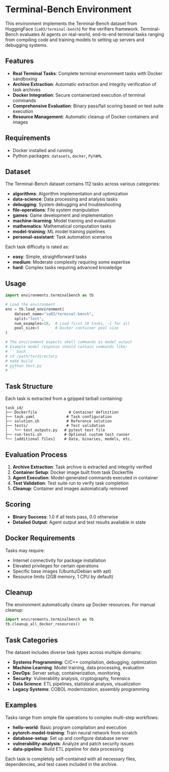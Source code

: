 # Terminal-Bench Environment

This environment implements the Terminal-Bench dataset from HuggingFace (`ia03/terminal-bench`) for the verifiers framework. Terminal-Bench evaluates AI agents on real-world, end-to-end terminal tasks ranging from compiling code and training models to setting up servers and debugging systems.

## Features

- **Real Terminal Tasks**: Complete terminal environment tasks with Docker sandboxing
- **Archive Extraction**: Automatic extraction and integrity verification of task archives
- **Docker Integration**: Secure containerized execution of terminal commands
- **Comprehensive Evaluation**: Binary pass/fail scoring based on test suite execution
- **Resource Management**: Automatic cleanup of Docker containers and images

## Requirements

- Docker installed and running
- Python packages: `datasets`, `docker`, `PyYAML`

## Dataset

The Terminal-Bench dataset contains 112 tasks across various categories:

- **algorithms**: Algorithm implementation and optimization
- **data-science**: Data processing and analysis tasks  
- **debugging**: System debugging and troubleshooting
- **file-operations**: File system manipulation
- **games**: Game development and implementation
- **machine-learning**: Model training and evaluation
- **mathematics**: Mathematical computation tasks
- **model-training**: ML model training pipelines
- **personal-assistant**: Task automation scenarios

Each task difficulty is rated as:
- **easy**: Simple, straightforward tasks
- **medium**: Moderate complexity requiring some expertise
- **hard**: Complex tasks requiring advanced knowledge

## Usage

```python
import environments.terminalbench as tb

# Load the environment
env = tb.load_environment(
    dataset_name="ia03/terminal-bench",
    split="test", 
    num_examples=10,  # Load first 10 tasks, -1 for all
    pool_size=5       # Docker container pool size
)

# The environment expects shell commands as model output
# Example model response should contain commands like:
# ```bash
# cd /path/to/directory
# make build
# python test.py
# ```
```

## Task Structure

Each task is extracted from a gzipped tarball containing:

```
task_id/
├── Dockerfile              # Container definition
├── task.yaml              # Task configuration  
├── solution.sh            # Reference solution
├── tests/                 # Test validation
│   └── test_outputs.py   # pytest test file
├── run-tests.sh          # Optional custom test runner
└── [additional files]    # Data, binaries, models, etc.
```

## Evaluation Process

1. **Archive Extraction**: Task archive is extracted and integrity verified
2. **Container Setup**: Docker image built from task Dockerfile
3. **Agent Execution**: Model-generated commands executed in container
4. **Test Validation**: Test suite run to verify task completion
5. **Cleanup**: Container and images automatically removed

## Scoring

- **Binary Success**: 1.0 if all tests pass, 0.0 otherwise
- **Detailed Output**: Agent output and test results available in state

## Docker Requirements

Tasks may require:
- Internet connectivity for package installation
- Elevated privileges for certain operations
- Specific base images (Ubuntu/Debian with apt)
- Resource limits (2GB memory, 1 CPU by default)

## Cleanup

The environment automatically cleans up Docker resources. For manual cleanup:

```python
import environments.terminalbench as tb
tb.cleanup_all_docker_resources()
```

## Task Categories

The dataset includes diverse task types across multiple domains:

- **Systems Programming**: C/C++ compilation, debugging, optimization
- **Machine Learning**: Model training, data processing, evaluation  
- **DevOps**: Server setup, containerization, monitoring
- **Security**: Vulnerability analysis, cryptography, forensics
- **Data Science**: ETL pipelines, statistical analysis, visualization
- **Legacy Systems**: COBOL modernization, assembly programming

## Examples

Tasks range from simple file operations to complex multi-step workflows:

- **hello-world**: Basic program compilation and execution
- **pytorch-model-training**: Train neural network from scratch
- **database-setup**: Set up and configure database server
- **vulnerability-analysis**: Analyze and patch security issues
- **data-pipeline**: Build ETL pipeline for data processing

Each task is completely self-contained with all necessary files, dependencies, and test cases included in the archive. 